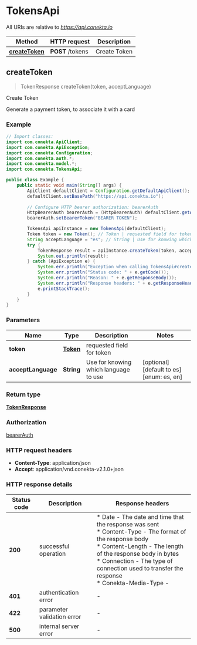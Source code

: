 # TokensApi

All URIs are relative to *https://api.conekta.io*

| Method | HTTP request | Description |
|------------- | ------------- | -------------|
| [**createToken**](TokensApi.md#createToken) | **POST** /tokens | Create Token |



## createToken

> TokenResponse createToken(token, acceptLanguage)

Create Token

Generate a payment token, to associate it with a card


### Example

```java
// Import classes:
import com.conekta.ApiClient;
import com.conekta.ApiException;
import com.conekta.Configuration;
import com.conekta.auth.*;
import com.conekta.model.*;
import com.conekta.TokensApi;

public class Example {
    public static void main(String[] args) {
        ApiClient defaultClient = Configuration.getDefaultApiClient();
        defaultClient.setBasePath("https://api.conekta.io");
        
        // Configure HTTP bearer authorization: bearerAuth
        HttpBearerAuth bearerAuth = (HttpBearerAuth) defaultClient.getAuthentication("bearerAuth");
        bearerAuth.setBearerToken("BEARER TOKEN");

        TokensApi apiInstance = new TokensApi(defaultClient);
        Token token = new Token(); // Token | requested field for token
        String acceptLanguage = "es"; // String | Use for knowing which language to use
        try {
            TokenResponse result = apiInstance.createToken(token, acceptLanguage);
            System.out.println(result);
        } catch (ApiException e) {
            System.err.println("Exception when calling TokensApi#createToken");
            System.err.println("Status code: " + e.getCode());
            System.err.println("Reason: " + e.getResponseBody());
            System.err.println("Response headers: " + e.getResponseHeaders());
            e.printStackTrace();
        }
    }
}
```

### Parameters


| Name | Type | Description  | Notes |
|------------- | ------------- | ------------- | -------------|
| **token** | [**Token**](Token.md)| requested field for token | |
| **acceptLanguage** | **String**| Use for knowing which language to use | [optional] [default to es] [enum: es, en] |

### Return type

[**TokenResponse**](TokenResponse.md)

### Authorization

[bearerAuth](../README.md#bearerAuth)

### HTTP request headers

- **Content-Type**: application/json
- **Accept**: application/vnd.conekta-v2.1.0+json

### HTTP response details
| Status code | Description | Response headers |
|-------------|-------------|------------------|
| **200** | successful operation |  * Date - The date and time that the response was sent <br>  * Content-Type - The format of the response body <br>  * Content-Length - The length of the response body in bytes <br>  * Connection - The type of connection used to transfer the response <br>  * Conekta-Media-Type -  <br>  |
| **401** | authentication error |  -  |
| **422** | parameter validation error |  -  |
| **500** | internal server error |  -  |

